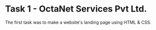# Task 1 - OctaNet Services Pvt Ltd.

The first task was to make a website's landing page using HTML & CSS.
